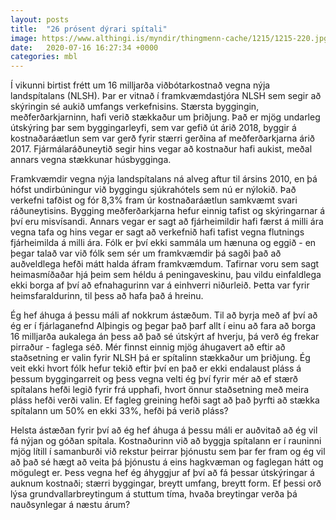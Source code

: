 ```yaml
---
layout: posts
title:  "26 prósent dýrari spítali"
image: https://www.althingi.is/myndir/thingmenn-cache/1215/1215-220.jpg
date:   2020-07-16 16:27:34 +0000
categories: mbl
---
```

Í vikunni birtist frétt um 16 milljarða viðbótarkostnað vegna nýja landspítalans (NLSH). Þar er vitnað í framkvæmdastjóra NLSH sem segir að skýringin sé aukið umfangs verkefnisins. Stærsta byggingin, meðferðarkjarninn, hafi verið stækkaður um þriðjung. Það er mjög undarleg útskýring þar sem byggingarleyfi, sem var gefið út árið 2018, byggir á kostnaðaráætlun sem var gerð fyrir stærri gerðina af meðferðarkjarna árið 2017. Fjármálaráðuneytið segir hins vegar að kostnaður hafi aukist, meðal annars vegna stækkunar húsbygginga.

Framkvæmdir vegna nýja landspítalans ná alveg aftur til ársins 2010, en þá hófst undirbúningur við byggingu sjúkrahótels sem nú er nýlokið. Það verkefni tafðist og fór 8,3% fram úr kostnaðaráætlun samkvæmt svari ráðuneytisins. Bygging meðferðarkjarna hefur einnig tafist og skýringarnar á því eru misvísandi. Annars vegar er sagt að fjárheimildir hafi færst á milli ára vegna tafa og hins vegar er sagt að verkefnið hafi tafist vegna flutnings fjárheimilda á milli ára. Fólk er því ekki sammála um hænuna og eggið - en þegar talað var við fólk sem sér um framkvæmdir þá sagði það að auðveldlega hefði mátt halda áfram framkvæmdum. Tafirnar voru sem sagt heimasmíðaðar hjá þeim sem héldu á peningaveskinu, þau vildu einfaldlega ekki borga af því að efnahagurinn var á einhverri niðurleið. Þetta var fyrir heimsfaraldurinn, til þess að hafa það á hreinu.

Ég hef áhuga á þessu máli af nokkrum ástæðum. Til að byrja með af því að ég er í fjárlaganefnd Alþingis og þegar það þarf allt í einu að fara að borga 16 milljarða aukalega án þess að það sé útskýrt af hverju, þá verð ég frekar pirraður - faglega séð. Mér finnst einnig mjög áhugavert að eftir að staðsetning er valin fyrir NLSH þá er spítalinn stækkaður um þriðjung. Ég veit ekki hvort fólk hefur tekið eftir því en það er ekki endalaust pláss á þessum byggingarreit og þess vegna velti ég því fyrir mér að ef stærð spítalans hefði legið fyrir frá upphafi, hvort önnur staðsetning með meira pláss hefði verði valin. Ef fagleg greining hefði sagt að það þyrfti að stækka spítalann um 50% en ekki 33%, hefði þá verið pláss? 

Helsta ástæðan fyrir því að ég hef áhuga á þessu máli er auðvitað að ég vil fá nýjan og góðan spítala. Kostnaðurinn við að byggja spítalann er í rauninni mjög lítill í samanburði við rekstur þeirrar þjónustu sem þar fer fram og ég vil að það sé hægt að veita þá þjónustu á eins hagkvæman og faglegan hátt og mögulegt er. Þess vegna hef ég áhyggjur af því að fá þessar útskýringar á auknum kostnaði; stærri byggingar, breytt umfang, breytt form. Ef þessi orð lýsa grundvallarbreytingum á stuttum tíma, hvaða breytingar verða þá nauðsynlegar á næstu árum?
